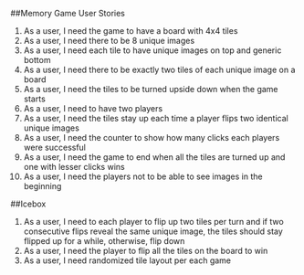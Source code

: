 ##Memory Game User Stories

1. As a user, I need the game to have a board with 4x4 tiles
2. As a user, I need there to be 8 unique images
3. As a user, I need each tile to have unique images on top and generic bottom
4. As a user, I need there to be exactly two tiles of each unique image on a board
5. As a user, I need the tiles to be turned upside down when the game starts
6. As a user, I need to have two players
7. As a user, I need the tiles stay up each time a player flips two identical unique images
8. As a user, I need the counter to show how many clicks each players were successful
9. As a user, I need the game to end when all the tiles are turned up and one with lesser clicks wins
10. As a user, I need the players not to be able to see images in the beginning

##Icebox

1. As a user, I need to each player to flip up two tiles per turn and if two consecutive flips reveal the same unique image, the tiles should stay flipped up for a while, otherwise, flip down
2. As a user, I need the player to flip all the tiles on the board to win
3. As a user, I need randomized tile layout per each game